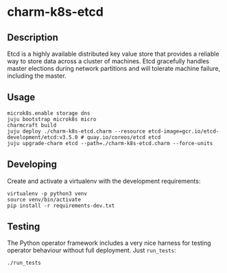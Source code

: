 # charm-k8s-etcd

## Description

Etcd is a highly available distributed key value store that provides a reliable
way to store data across a cluster of machines. Etcd gracefully handles master
elections during network partitions and will tolerate machine failure,
including the master.

## Usage

    microk8s.enable storage dns
    juju bootstrap microk8s micro
    charmcraft build
    juju deploy ./charm-k8s-etcd.charm --resource etcd-image=gcr.io/etcd-development/etcd:v3.5.0 # quay.io/coreos/etcd etcd
    juju upgrade-charm etcd --path=./charm-k8s-etcd.charm --force-units

## Developing

Create and activate a virtualenv with the development requirements:

    virtualenv -p python3 venv
    source venv/bin/activate
    pip install -r requirements-dev.txt

## Testing

The Python operator framework includes a very nice harness for testing
operator behaviour without full deployment. Just `run_tests`:

    ./run_tests
